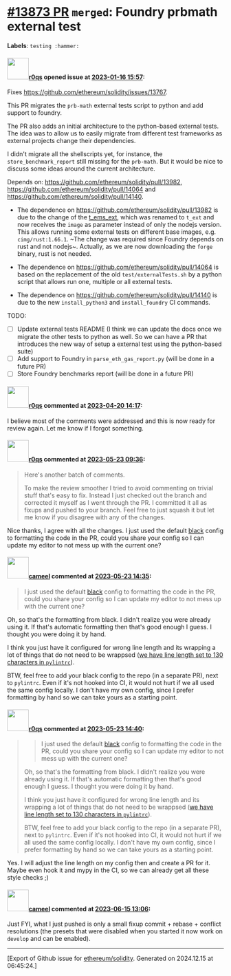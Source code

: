 # [\#13873 PR](https://github.com/ethereum/solidity/pull/13873) `merged`: Foundry prbmath external test
**Labels**: `testing :hammer:`


#### <img src="https://avatars.githubusercontent.com/u/457348?u=e02c93e6d98c1154952140a8d5af50d9d5ca59c9&v=4" width="50">[r0qs](https://github.com/r0qs) opened issue at [2023-01-16 15:57](https://github.com/ethereum/solidity/pull/13873):

Fixes https://github.com/ethereum/solidity/issues/13767. 

This PR migrates the `prb-math` external tests script to python and add support to foundry.

The PR also adds an initial architecture to the python-based external tests. The idea was to allow us to easily migrate from different test frameworks as external projects change their dependencies.

I didn't migrate all the shellscripts yet, for instance, the `store_benchmark_report` still missing for the `prb-math`. But it would be nice to discuss some ideas around the current architecture.

Depends on: https://github.com/ethereum/solidity/pull/13982, https://github.com/ethereum/solidity/pull/14064 and https://github.com/ethereum/solidity/pull/14140.

- The dependence on https://github.com/ethereum/solidity/pull/13982 is due to the change of the [t_ems_ext](https://github.com/ethereum/solidity/pull/13982/files#diff-78a8a19706dbd2a4425dd72bdab0502ed7a2cef16365ab7030a5a0588927bf47L1221), which was renamed to `t_ext` and now receives the `image` as parameter instead of only the nodejs version. This allows running some external tests on different base images, e.g. `cimg/rust:1.66.1`. ~The change was required since Foundry depends on rust and not nodejs~. Actually, as we are now downloading the `forge` binary, rust is not needed.

- The dependence on https://github.com/ethereum/solidity/pull/14064 is based on the replacement of the old `test/externalTests.sh` by a python script that allows run one, multiple or all external tests.

- The dependence on https://github.com/ethereum/solidity/pull/14140 is due to the new `install_python3` and `install_foundry` CI commands.

TODO:
- [ ] Update external tests README (I think we can update the docs once we migrate the other tests to python as well. So we can have a PR that introduces the new way of setup a external test using the python-based suite)
- [ ] Add support to Foundry in `parse_eth_gas_report.py` (will be done in a future PR)
- [ ] Store Foundry benchmarks report (will be done in a future PR)

#### <img src="https://avatars.githubusercontent.com/u/457348?u=e02c93e6d98c1154952140a8d5af50d9d5ca59c9&v=4" width="50">[r0qs](https://github.com/r0qs) commented at [2023-04-20 14:17](https://github.com/ethereum/solidity/pull/13873#issuecomment-1516412048):

I believe most of the comments were addressed and this is now ready for review again. Let me know if I forgot something.

#### <img src="https://avatars.githubusercontent.com/u/457348?u=e02c93e6d98c1154952140a8d5af50d9d5ca59c9&v=4" width="50">[r0qs](https://github.com/r0qs) commented at [2023-05-23 09:36](https://github.com/ethereum/solidity/pull/13873#issuecomment-1558914291):

> Here's another batch of comments.
> 
> To make the review smoother I tried to avoid commenting on trivial stuff that's easy to fix. Instead I just checked out the branch and corrected it myself as I went through the PR. I committed it all as fixups and pushed to your branch. Feel free to just squash it but let me know if you disagree with any of the changes.

Nice thanks, I agree with all the changes. I just used the default [black](https://github.com/psf/black) config to formatting the code in the PR, could you share your config so I can update my editor to not mess up with the current one?

#### <img src="https://avatars.githubusercontent.com/u/137030?v=4" width="50">[cameel](https://github.com/cameel) commented at [2023-05-23 14:35](https://github.com/ethereum/solidity/pull/13873#issuecomment-1559548463):

> I just used the default [black](https://github.com/psf/black) config to formatting the code in the PR, could you share your config so I can update my editor to not mess up with the current one?

Oh, so that's the formatting from black. I didn't realize you were already using it. If that's automatic formatting then that's good enough I guess. I thought you were doing it by hand.

I think you just have it configured for wrong line length and its wrapping a lot of things that do not need to be wrappsed ([we have line length set to 130 characters in `pylintrc`](https://github.com/ethereum/solidity/blob/develop/scripts/pylintrc#L65)).

BTW, feel free to add your black config to the repo (in a separate PR), next to `pylintrc`. Even if it's not hooked into CI, it would not hurt if we all used the same config locally. I don't have my own config, since I prefer formatting by hand so we can take yours as a starting point.

#### <img src="https://avatars.githubusercontent.com/u/457348?u=e02c93e6d98c1154952140a8d5af50d9d5ca59c9&v=4" width="50">[r0qs](https://github.com/r0qs) commented at [2023-05-23 14:40](https://github.com/ethereum/solidity/pull/13873#issuecomment-1559560247):

> > I just used the default [black](https://github.com/psf/black) config to formatting the code in the PR, could you share your config so I can update my editor to not mess up with the current one?
> 
> Oh, so that's the formatting from black. I didn't realize you were already using it. If that's automatic formatting then that's good enough I guess. I thought you were doing it by hand.
> 
> I think you just have it configured for wrong line length and its wrapping a lot of things that do not need to be wrappsed ([we have line length set to 130 characters in `pylintrc`](https://github.com/ethereum/solidity/blob/develop/scripts/pylintrc#L65)).
> 
> BTW, feel free to add your black config to the repo (in a separate PR), next to `pylintrc`. Even if it's not hooked into CI, it would not hurt if we all used the same config locally. I don't have my own config, since I prefer formatting by hand so we can take yours as a starting point.

Yes. I will adjust the line length on my config then and create a PR for it. Maybe even hook it and mypy in the CI, so we can already get all these style checks ;)

#### <img src="https://avatars.githubusercontent.com/u/137030?v=4" width="50">[cameel](https://github.com/cameel) commented at [2023-06-15 13:06](https://github.com/ethereum/solidity/pull/13873#issuecomment-1593012114):

Just FYI, what I just pushed is only a small fixup commit + rebase + conflict resolutions (the presets that were disabled when you started it now work on `develop` and can be enabled).


-------------------------------------------------------------------------------



[Export of Github issue for [ethereum/solidity](https://github.com/ethereum/solidity). Generated on 2024.12.15 at 06:45:24.]
